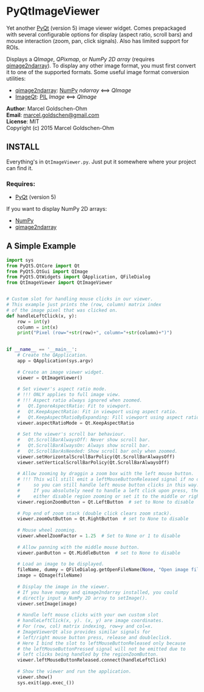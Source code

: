 # PyQtImageViewer

Yet another [PyQt](https://www.riverbankcomputing.com/software/pyqt/intro) (version 5) image viewer widget. Comes prepackaged with several configurable options for display (aspect ratio, scroll bars) and mouse interaction (zoom, pan, click signals). Also has limited support for ROIs.

Displays a *QImage*, *QPixmap*, or *NumPy 2D array* (requires [qimage2ndarray](https://github.com/hmeine/qimage2ndarray)). To display any other image format, you must first convert it to one of the supported formats. Some useful image format conversion utilities:

* [qimage2ndarray](https://github.com/hmeine/qimage2ndarray): [NumPy](http://www.numpy.org) *ndarray* <==> *QImage*
* [ImageQt](https://github.com/python-pillow/Pillow/blob/master/PIL/ImageQt.py): [PIL](https://github.com/python-pillow/Pillow) *Image* <==> *QImage*

**Author**: Marcel Goldschen-Ohm  
**Email**:  <marcel.goldschen@gmail.com>  
**License**: MIT  
Copyright (c) 2015 Marcel Goldschen-Ohm  

## INSTALL

Everything's in `QtImageViewer.py`. Just put it somewhere where your project can find it.

### Requires:

* [PyQt](https://www.riverbankcomputing.com/software/pyqt/intro) (version 5)

If you want to display NumPy 2D arrays:

* [NumPy](https://numpy.org/)
* [qimage2ndarray](https://github.com/hmeine/qimage2ndarray)

## A Simple Example

```python
import sys
from PyQt5.QtCore import Qt
from PyQt5.QtGui import QImage
from PyQt5.QtWidgets import QApplication, QFileDialog
from QtImageViewer import QtImageViewer


# Custom slot for handling mouse clicks in our viewer.
# This example just prints the (row, column) matrix index
# of the image pixel that was clicked on.
def handleLeftClick(x, y):
    row = int(y)
    column = int(x)
    print("Pixel (row="+str(row)+", column="+str(column)+")")
    

if __name__ == '__main__':
    # Create the QApplication.
    app = QApplication(sys.argv)
        
    # Create an image viewer widget.
    viewer = QtImageViewer()
        
    # Set viewer's aspect ratio mode.
    # !!! ONLY applies to full image view.
    # !!! Aspect ratio always ignored when zoomed.
    #   Qt.IgnoreAspectRatio: Fit to viewport.
    #   Qt.KeepAspectRatio: Fit in viewport using aspect ratio.
    #   Qt.KeepAspectRatioByExpanding: Fill viewport using aspect ratio.
    viewer.aspectRatioMode = Qt.KeepAspectRatio
    
    # Set the viewer's scroll bar behaviour.
    #   Qt.ScrollBarAlwaysOff: Never show scroll bar.
    #   Qt.ScrollBarAlwaysOn: Always show scroll bar.
    #   Qt.ScrollBarAsNeeded: Show scroll bar only when zoomed.
    viewer.setHorizontalScrollBarPolicy(Qt.ScrollBarAlwaysOff)
    viewer.setVerticalScrollBarPolicy(Qt.ScrollBarAlwaysOff)
    
    # Allow zooming by draggin a zoom box with the left mouse button.
    # !!! This will still emit a leftMouseButtonReleased signal if no dragging occured,
    #     so you can still handle left mouse button clicks in this way.
    #     If you absolutely need to handle a left click upon press, then
    #     either disable region zooming or set it to the middle or right button.
    viewer.regionZoomButton = Qt.LeftButton  # set to None to disable
    
    # Pop end of zoom stack (double click clears zoom stack).
    viewer.zoomOutButton = Qt.RightButton  # set to None to disable
    
    # Mouse wheel zooming.
    viewer.wheelZoomFactor = 1.25  # Set to None or 1 to disable
    
    # Allow panning with the middle mouse button.
    viewer.panButton = Qt.MiddleButton  # set to None to disable
        
    # Load an image to be displayed.
    fileName, dummy = QFileDialog.getOpenFileName(None, "Open image file...")
    image = QImage(fileName)
    
    # Display the image in the viewer.
    # If you have numpy and qimage2ndarray installed, you could
    # directly input a NumPy 2D array to setImage().
    viewer.setImage(image)
    
    # Handle left mouse clicks with your own custom slot
    # handleLeftClick(x, y). (x, y) are image coordinates.
    # For (row, col) matrix indexing, row=y and col=x.
    # ImageViewerQt also provides similar signals for
    # left/right mouse button press, release and doubleclick.
    # Here I bind the slot to leftMouseButtonReleased only because
    # the leftMouseButtonPressed signal will not be emitted due to
    # left clicks being handled by the regionZoomButton.
    viewer.leftMouseButtonReleased.connect(handleLeftClick)
        
    # Show the viewer and run the application.
    viewer.show()
    sys.exit(app.exec_())
```
